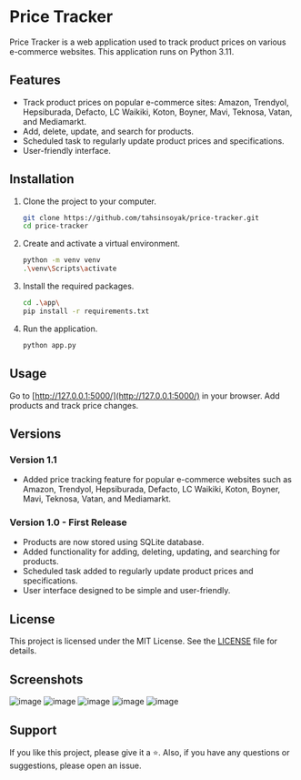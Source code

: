 # Price Tracker

Price Tracker is a web application used to track product prices on various e-commerce websites. This application runs on Python 3.11.

## Features

- Track product prices on popular e-commerce sites: Amazon, Trendyol, Hepsiburada, Defacto, LC Waikiki, Koton, Boyner, Mavi, Teknosa, Vatan, and Mediamarkt.
- Add, delete, update, and search for products.
- Scheduled task to regularly update product prices and specifications.
- User-friendly interface.

## Installation

1. Clone the project to your computer.

    ```bash
    git clone https://github.com/tahsinsoyak/price-tracker.git
    cd price-tracker
    ```

2. Create and activate a virtual environment.

    ```bash
    python -m venv venv
    .\venv\Scripts\activate
    ``` 

3. Install the required packages.

    ```bash
    cd .\app\
    pip install -r requirements.txt
    ```

4. Run the application.

    ```bash
    python app.py
    ```

## Usage

Go to [http://127.0.0.1:5000/](http://127.0.0.1:5000/) in your browser. Add products and track price changes.

## Versions

### Version 1.1
- Added price tracking feature for popular e-commerce websites such as Amazon, Trendyol, Hepsiburada, Defacto, LC Waikiki, Koton, Boyner, Mavi, Teknosa, Vatan, and Mediamarkt.

### Version 1.0 - First Release
- Products are now stored using SQLite database.
- Added functionality for adding, deleting, updating, and searching for products.
- Scheduled task added to regularly update product prices and specifications.
- User interface designed to be simple and user-friendly.

## License

This project is licensed under the MIT License. See the [LICENSE](LICENSE) file for details.

## Screenshots

![image](https://github.com/tahsinsoyak/price-tracker/assets/54424377/b382d82e-0327-4107-a2c4-f51801925916)
![image](https://github.com/tahsinsoyak/price-tracker/assets/54424377/101f683b-cb12-46b5-a8a3-9a8f557acacf)
![image](https://github.com/tahsinsoyak/price-tracker/assets/54424377/48fe9627-b68c-49e1-86df-9fb4d8950646)
![image](https://github.com/tahsinsoyak/price-tracker/assets/54424377/390a420d-dc38-4a8c-af4e-5dfd29e3818d)
![image](https://github.com/tahsinsoyak/price-tracker/assets/54424377/7eac3602-07f4-4b0a-b9ee-4da18b5f987d)

## Support

If you like this project, please give it a ⭐️. Also, if you have any questions or suggestions, please open an issue.
